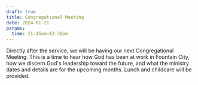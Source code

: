 ```yaml
---
draft: true
title: Congregational Meeting
date: 2024-01-21
params:
  time: 11:45am–12:30pm
---
```

Directly after the service, we will be having our next Congregational Meeting. This is a time to hear how God has been at work in Fountain City, how we discern God's leadership toward the future, and what the ministry dates and details are for the upcoming months. Lunch and childcare will be provided.
